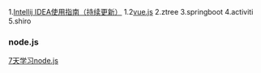 1.[Intellij IDEA使用指南（持续更新）](http://blog.csdn.net/a910626/article/details/45314457) 
1.2[vue.js](http://www.cnblogs.com/rik28/p/6024425.html)
2.ztree
3.springboot
4.activiti
5.shiro

### node.js
[7天学习node.js](https://www.oschina.net/p/7-days-nodejs)


